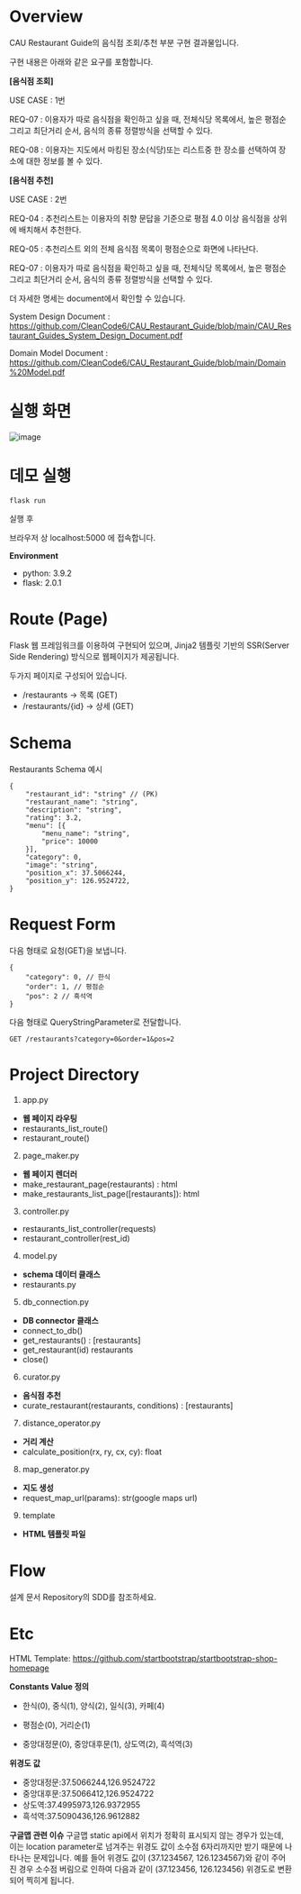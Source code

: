 # Overview

CAU Restaurant Guide의 음식점 조회/추천 부분 구현 결과물입니다.

구현 내용은 아래와 같은 요구를 포함합니다.

**[음식점 조회]**

USE CASE : 1번

REQ-07 : 이용자가 따로 음식점을 확인하고 싶을 때, 전체식당 목록에서, 높은 평점순 그리고 최단거리 순서, 음식의 종류 정렬방식을 선택할 수 있다.

REQ-08 : 이용자는 지도에서 마킹된 장소(식당)또는 리스트중 한 장소를 선택하여 장소에 대한 정보를 볼 수 있다.

**[음식점 추천]**

USE CASE : 2번

REQ-04 : 추천리스트는 이용자의 취향 문답을 기준으로 평점 4.0 이상 음식점을 상위에 배치해서 추천한다.

REQ-05 : 추천리스트 외의 전체 음식점 목록이 평점순으로 화면에 나타난다.

REQ-07 : 이용자가 따로 음식점을 확인하고 싶을 때, 전체식당 목록에서, 높은 평점순 그리고 최단거리 순서, 음식의 종류 정렬방식을 선택할 수 있다.

더 자세한 명세는 document에서 확인할 수 있습니다.

System Design Document : https://github.com/CleanCode6/CAU_Restaurant_Guide/blob/main/CAU_Restaurant_Guides_System_Design_Document.pdf

Domain Model Document : https://github.com/CleanCode6/CAU_Restaurant_Guide/blob/main/Domain%20Model.pdf

# 실행 화면

![image](https://s3.ap-northeast-2.amazonaws.com/6unu.net/ezgif.com-gif-maker.gif)


# 데모 실행
```
flask run
```
실행 후

브라우저 상 localhost:5000 에 접속합니다.

**Environment**
- python: 3.9.2
- flask: 2.0.1

# Route (Page)
Flask 웹 프레임워크를 이용하여 구현되어 있으며, Jinja2 템플릿 기반의 SSR(Server Side Rendering) 방식으로 웹페이지가 제공됩니다. 

두가지 페이지로 구성되어 있습니다.

- /restaurants -> 목록 (GET)
- /restaurants/{id} -> 상세 (GET)

# Schema

Restaurants Schema 예시

```
{
	"restaurant_id": "string" // (PK)
	"restaurant_name": "string",
	"description": "string",
	"rating": 3.2,
	"menu": [{
		"menu_name": "string",
		"price": 10000
	}],
	"category": 0,
	"image": "string",
	"position_x": 37.5066244,
	"position_y": 126.9524722,
}
```

# Request Form

다음 형태로 요청(GET)을 보냅니다.

```
{
	"category": 0, // 한식
	"order": 1, // 평점순
	"pos": 2 // 흑석역
}
```
다음 형태로 QueryStringParameter로 전달합니다. 

```
GET /restaurants?category=0&order=1&pos=2
```

# Project Directory

1. app.py
- **웹 페이지 라우팅**
- restaurants_list_route()
- restaurant_route()
2. page_maker.py
- **웹 페이지 렌더러**
- make_restaurant_page(restaurants) : html
- make_restaurants_list_page([restaurants]): html
3. controller.py
- restaurants_list_controller(requests)
- restaurant_controller(rest_id) 
4. model.py
- **schema 데이터 클래스**
- restaurants.py
5. db_connection.py
- **DB connector 클래스**
- connect_to_db()
- get_restaurants() : [restaurants]
- get_restaurant(id) restaurants
- close()
6. curator.py
- **음식점 추천**
- curate_restaurant(restaurants, conditions) : [restaurants]
7. distance_operator.py
- **거리 계산**
- calculate_position(rx, ry, cx, cy): float
8. map_generator.py
- **지도 생성**
- request_map_url(params): str(google maps url)
9. template
- **HTML 템플릿 파일**

# Flow

설계 문서 Repository의 SDD를 참조하세요.

# Etc
HTML Template: https://github.com/startbootstrap/startbootstrap-shop-homepage

**Constants Value 정의**

- 한식(0), 중식(1), 양식(2), 일식(3), 카페(4)

- 평점순(0), 거리순(1)

- 중앙대정문(0), 중앙대후문(1), 상도역(2), 흑석역(3)

**위경도 값**
- 중앙대정문:37.5066244,126.9524722
- 중앙대후문:37.5066412,126.9524722
- 상도역:37.4995973,126.9372955
- 흑석역:37.5090436,126.9612882 

**구글맵 관련 이슈**
구글맵 static api에서 위치가 정확히 표시되지 않는 경우가 있는데, 이는 location parameter로 넘겨주는 위경도 값이 소수점 6자리까지만 받기 때문에 나타나는 문제입니다. 예를 들어 위경도 값이 (37.1234567, 126.1234567)와 같이 주어진 경우 소수점 버림으로 인하여 다음과 같이 (37.123456, 126.123456) 위경도로 변환되어 찍히게 됩니다.
